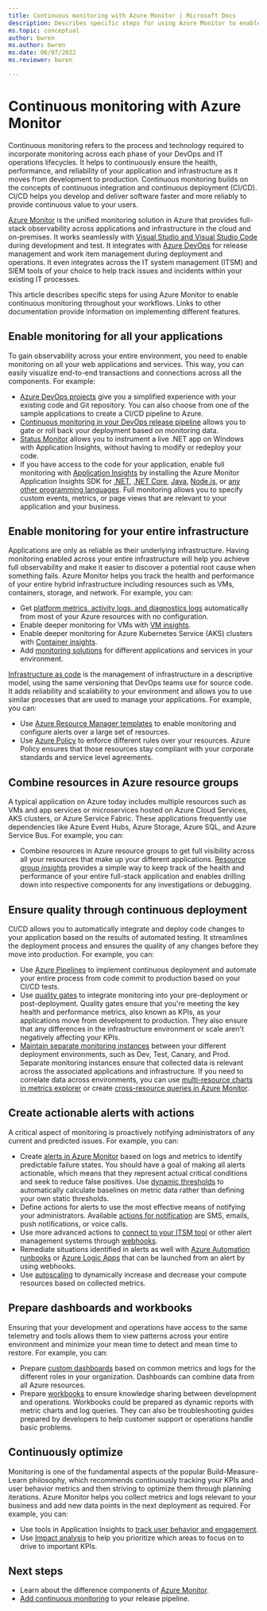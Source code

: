 ```yaml
---
title: Continuous monitoring with Azure Monitor | Microsoft Docs
description: Describes specific steps for using Azure Monitor to enable continuous monitoring throughout your workflows.
ms.topic: conceptual
author: bwren
ms.author: bwren
ms.date: 06/07/2022
ms.reviewer: bwren

---
```


# Continuous monitoring with Azure Monitor

Continuous monitoring refers to the process and technology required to incorporate monitoring across each phase of your DevOps and IT operations lifecycles. It helps to continuously ensure the health, performance, and reliability of your application and infrastructure as it moves from development to production. Continuous monitoring builds on the concepts of continuous integration and continuous deployment (CI/CD). CI/CD helps you develop and deliver software faster and more reliably to provide continuous value to your users.

[Azure Monitor](overview.md) is the unified monitoring solution in Azure that provides full-stack observability across applications and infrastructure in the cloud and on-premises. It works seamlessly with [Visual Studio and Visual Studio Code](https://visualstudio.microsoft.com/) during development and test. It integrates with [Azure DevOps](/azure/devops/user-guide/index) for release management and work item management during deployment and operations. It even integrates across the IT system management (ITSM) and SIEM tools of your choice to help track issues and incidents within your existing IT processes.

This article describes specific steps for using Azure Monitor to enable continuous monitoring throughout your workflows. Links to other documentation provide information on implementing different features.

## Enable monitoring for all your applications

To gain observability across your entire environment, you need to enable monitoring on all your web applications and services. This way, you can easily visualize end-to-end transactions and connections across all the components. For example:

- [Azure DevOps projects](../devops-project/overview.md) give you a simplified experience with your existing code and Git repository. You can also choose from one of the sample applications to create a CI/CD pipeline to Azure.
- [Continuous monitoring in your DevOps release pipeline](./app/continuous-monitoring.md) allows you to gate or roll back your deployment based on monitoring data.
- [Status Monitor](./app/status-monitor-v2-overview.md) allows you to instrument a live .NET app on Windows with Application Insights, without having to modify or redeploy your code.
- If you have access to the code for your application, enable full monitoring with [Application Insights](./app/app-insights-overview.md) by installing the Azure Monitor Application Insights SDK for [.NET](./app/asp-net.md), [.NET Core](./app/asp-net-core.md), [Java](./app/java-in-process-agent.md), [Node.js](./app/nodejs-quick-start.md), or [any other programming languages](./app/platforms.md). Full monitoring allows you to specify custom events, metrics, or page views that are relevant to your application and your business.

## Enable monitoring for your entire infrastructure

Applications are only as reliable as their underlying infrastructure. Having monitoring enabled across your entire infrastructure will help you achieve full observability and make it easier to discover a potential root cause when something fails. Azure Monitor helps you track the health and performance of your entire hybrid infrastructure including resources such as VMs, containers, storage, and network. For example, you can:

- Get [platform metrics, activity logs, and diagnostics logs](data-sources.md) automatically from most of your Azure resources with no configuration.
- Enable deeper monitoring for VMs with [VM insights](vm/vminsights-overview.md).
- Enable deeper monitoring for Azure Kubernetes Service (AKS) clusters with [Container insights](containers/container-insights-overview.md).
- Add [monitoring solutions](./monitor-reference.md) for different applications and services in your environment.

[Infrastructure as code](/azure/devops/learn/what-is-infrastructure-as-code) is the management of infrastructure in a descriptive model, using the same versioning that DevOps teams use for source code. It adds reliability and scalability to your environment and allows you to use similar processes that are used to manage your applications. For example, you can:

- Use [Azure Resource Manager templates](./logs/resource-manager-workspace.md) to enable monitoring and configure alerts over a large set of resources.
- Use [Azure Policy](../governance/policy/overview.md) to enforce different rules over your resources. Azure Policy ensures that those resources stay compliant with your corporate standards and service level agreements.

## Combine resources in Azure resource groups

A typical application on Azure today includes multiple resources such as VMs and app services or microservices hosted on Azure Cloud Services, AKS clusters, or Azure Service Fabric. These applications frequently use dependencies like Azure Event Hubs, Azure Storage, Azure SQL, and Azure Service Bus. For example, you can:

- Combine resources in Azure resource groups to get full visibility across all your resources that make up your different applications. [Resource group insights](./insights/resource-group-insights.md) provides a simple way to keep track of the health and performance of your entire full-stack application and enables drilling down into respective components for any investigations or debugging.

## Ensure quality through continuous deployment

CI/CD allows you to automatically integrate and deploy code changes to your application based on the results of automated testing. It streamlines the deployment process and ensures the quality of any changes before they move into production. For example, you can:

- Use [Azure Pipelines](/azure/devops/pipelines) to implement continuous deployment and automate your entire process from code commit to production based on your CI/CD tests.
- Use [quality gates](/azure/devops/pipelines/release/approvals/gates) to integrate monitoring into your pre-deployment or post-deployment. Quality gates ensure that you're meeting the key health and performance metrics, also known as KPIs, as your applications move from development to production. They also ensure that any differences in the infrastructure environment or scale aren't negatively affecting your KPIs.
- [Maintain separate monitoring instances](./app/separate-resources.md) between your different deployment environments, such as Dev, Test, Canary, and Prod. Separate monitoring instances ensure that collected data is relevant across the associated applications and infrastructure. If you need to correlate data across environments, you can use [multi-resource charts in metrics explorer](./essentials/metrics-charts.md) or create [cross-resource queries in Azure Monitor](logs/cross-workspace-query.md).

## Create actionable alerts with actions

A critical aspect of monitoring is proactively notifying administrators of any current and predicted issues. For example, you can:

- Create [alerts in Azure Monitor](./alerts/alerts-overview.md) based on logs and metrics to identify predictable failure states. You should have a goal of making all alerts actionable, which means that they represent actual critical conditions and seek to reduce false positives. Use [dynamic thresholds](alerts/alerts-dynamic-thresholds.md) to automatically calculate baselines on metric data rather than defining your own static thresholds.
- Define actions for alerts to use the most effective means of notifying your administrators. Available [actions for notification](alerts/action-groups.md#create-an-action-group-by-using-the-azure-portal) are SMS, emails, push notifications, or voice calls.
- Use more advanced actions to [connect to your ITSM tool](alerts/itsmc-overview.md) or other alert management systems through [webhooks](alerts/activity-log-alerts-webhook.md).
- Remediate situations identified in alerts as well with [Azure Automation runbooks](../automation/automation-webhooks.md) or [Azure Logic Apps](/connectors/custom-connectors/create-webhook-trigger) that can be launched from an alert by using webhooks.
- Use [autoscaling](./autoscale/tutorial-autoscale-performance-schedule.md) to dynamically increase and decrease your compute resources based on collected metrics.

## Prepare dashboards and workbooks

Ensuring that your development and operations have access to the same telemetry and tools allows them to view patterns across your entire environment and minimize your mean time to detect and mean time to restore. For example, you can:

- Prepare [custom dashboards](./app/tutorial-app-dashboards.md) based on common metrics and logs for the different roles in your organization. Dashboards can combine data from all Azure resources.
- Prepare [workbooks](./visualize/workbooks-overview.md) to ensure knowledge sharing between development and operations. Workbooks could be prepared as dynamic reports with metric charts and log queries. They can also be troubleshooting guides prepared by developers to help customer support or operations handle basic problems.

## Continuously optimize

 Monitoring is one of the fundamental aspects of the popular Build-Measure-Learn philosophy, which recommends continuously tracking your KPIs and user behavior metrics and then striving to optimize them through planning iterations. Azure Monitor helps you collect metrics and logs relevant to your business and add new data points in the next deployment as required. For example, you can:

- Use tools in Application Insights to [track user behavior and engagement](./app/tutorial-users.md).
- Use [Impact analysis](./app/usage-impact.md) to help you prioritize which areas to focus on to drive to important KPIs.

## Next steps

- Learn about the difference components of [Azure Monitor](overview.md).
- [Add continuous monitoring](./app/continuous-monitoring.md) to your release pipeline.
